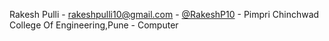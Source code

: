 Rakesh Pulli - rakeshpulli10@gmail.com - [@RakeshP10](https://github.com/RakeshP10) - Pimpri Chinchwad College Of Engineering,Pune - Computer

